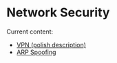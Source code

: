 # Network Security

Current content:

* [VPN (polish description)](https://adi7312.github.io/NetSec/VPN/)
* [ARP Spoofing](https://adi7312.github.io/NetSec/ARP%20spoofing/)

